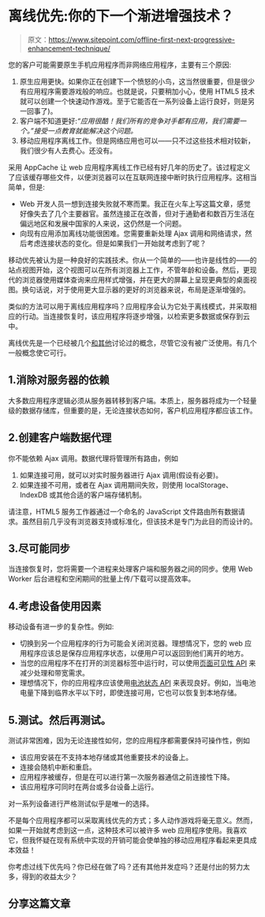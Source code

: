 # 离线优先:你的下一个渐进增强技术？

> 原文：<https://www.sitepoint.com/offline-first-next-progressive-enhancement-technique/>

您的客户可能需要原生手机应用程序而非网络应用程序，主要有三个原因:

1.  原生应用更快。如果你正在创建下一个愤怒的小鸟，这当然很重要，但是很少有应用程序需要游戏般的响应。也就是说，只要稍加小心，使用 HTML5 技术就可以创建一个快速动作游戏。至于它能否在一系列设备上运行良好，则是另一回事了)。
2.  客户端不知道更好:*“应用很酷！我们所有的竞争对手都有应用，我们需要一个。”接受一点教育就能解决这个问题。*
3.  移动应用程序离线工作。但是网络应用也可以——只不过这些技术相对较新，我们很少有人去费心。还没有。

采用 AppCache 让 web 应用程序离线工作已经有好几年的历史了。该过程定义了应该缓存哪些文件，以便浏览器可以在互联网连接中断时执行应用程序。这相当简单，但是:

*   Web 开发人员一想到连接失败就不寒而栗。我正在火车上写这篇文章，感觉好像失去了几个主要器官。虽然连接正在改善，但对于通勤者和数百万生活在偏远地区和发展中国家的人来说，这仍然是一个问题。
*   向现有应用添加离线功能很困难。您需要重新处理 Ajax 调用和网络请求，然后考虑连接状态的变化。但是如果我们一开始就考虑到了呢？

移动优先被认为是一种良好的实践技术。你从一个简单的——也许是线性的——的站点视图开始，这个视图可以在所有浏览器上工作，不管年龄和设备。然后，更现代的浏览器使用媒体查询来应用样式增强，并在更大的屏幕上呈现更典型的桌面视图。换句话说，对于使用更大显示器的更好的浏览器来说，布局是逐渐增强的。

类似的方法可以用于离线应用程序吗？应用程序会认为它处于离线模式，并采取相应的行动。当连接恢复时，该应用程序将逐步增强，以检索更多数据或保存到云中。

离线优先是一个已经被几个[和其他](http://blog.joelambert.co.uk/2012/11/26/offline-first-a-better-html5-user-experience/)讨论过的概念，尽管它没有被广泛使用。有几个一般概念使它可行。

## 1.消除对服务器的依赖

大多数应用程序逻辑必须从服务器转移到客户端。本质上，服务器将成为一个轻量级的数据存储库，但重要的是，无论连接状态如何，客户机应用程序都应该工作。

## 2.创建客户端数据代理

你不能依赖 Ajax 调用。数据代理将管理所有路由，例如

1.  如果连接可用，就可以对实时服务器进行 Ajax 调用(假设有必要)。
2.  如果连接不可用，或者在 Ajax 调用期间失败，则使用 localStorage、IndexDB 或其他合适的客户端存储机制。

请注意，HTML5 服务工作器通过一个命名的 JavaScript 文件路由所有数据请求。虽然目前几乎没有浏览器支持或标准化，但该技术是专门为此目的而设计的。

## 3.尽可能同步

当连接恢复时，您将需要一个进程来处理客户端和服务器之间的同步。使用 Web Worker 后台进程和空闲期间的批量上传/下载可以提高效率。

## 4.考虑设备使用因素

移动设备有进一步的复杂性。例如:

*   切换到另一个应用程序的行为可能会关闭浏览器。理想情况下，您的 web 应用程序应该总是保存应用程序状态，以便用户可以返回到他们离开的地方。
*   当您的应用程序不在打开的浏览器标签中运行时，可以使用[页面可见性 API](/introduction-to-page-visibility-api/) 来减少处理和带宽需求。
*   理想情况下，你的应用程序应该使用[电池状态 API](https://www.w3.org/TR/battery-status/) 来表现良好。例如，当电池电量下降到临界水平以下时，即使连接可用，它也可以恢复到本地存储。

## 5.测试。然后再测试。

测试非常困难，因为无论连接性如何，您的应用程序都需要保持可操作性，例如

*   该应用安装在不支持本地存储或其他重要技术的设备上。
*   连接会随机中断和重启。
*   应用程序被缓存，但是在可以进行第一次服务器通信之前连接性下降。
*   该应用程序可同时在两台或多台设备上运行。

对一系列设备进行严格测试似乎是唯一的选择。

不是每个应用程序都可以采取离线优先的方式；多人动作游戏将毫无意义。然而，如果一开始就考虑到这一点，这种技术可以被许多 web 应用程序使用。我喜欢它，但我怀疑在现有系统中实现的开销可能会使单独的移动应用程序看起来更具成本效益！

你考虑过线下优先吗？你已经在做了吗？还有其他并发症吗？还是付出的努力太多，得到的收益太少？

## 分享这篇文章